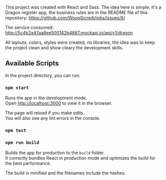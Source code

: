 This project was created with React and Sass. The idea here is simple, it's a Dragon register app, the business rules are in the README file of this repository: https://github.com/WoopSicredi/jobs/issues/6/

The service consumed: http://5c4b2a47aa8ee500142b4887.mockapi.io/api/v1/dragon

All layouts, colors, styles were created, no libraries, the idea was to keep the project clean and show cleary the development skills.

## Available Scripts

In the project directory, you can run:

### `npm start`

Runs the app in the development mode.<br>
Open [http://localhost:3000](http://localhost:3000) to view it in the browser.

The page will reload if you make edits.<br>
You will also see any lint errors in the console.

### `npm test`

### `npm run build`

Builds the app for production to the `build` folder.<br>
It correctly bundles React in production mode and optimizes the build for the best performance.

The build is minified and the filenames include the hashes.<br>
